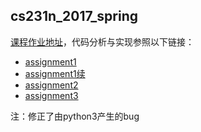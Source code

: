 ## cs231n_2017_spring

[课程作业地址](https://github.com/cs231n/cs231n.github.io)，代码分析与实现参照以下链接：  
+ [assignment1](https://www.jianshu.com/p/004c99623104)
+ [assignment1续](https://www.jianshu.com/p/93d2230e5f27)
+ [assignment2](https://www.jianshu.com/p/9c4396653324)
+ [assignment3](https://www.jianshu.com/p/e46b1aa48886)

注：修正了由python3产生的bug  

